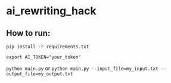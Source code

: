 # ai_rewriting_hack

## How to run:

`pip install -r requirements.txt`

`export AI_TOKEN="your_token"`

`python main.py`
or
`python main.py --input_file=my_input.txt --output_file=my_output.txt`